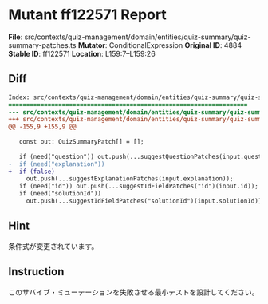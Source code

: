 # Mutant ff122571 Report

**File**: src/contexts/quiz-management/domain/entities/quiz-summary/quiz-summary-patches.ts
**Mutator**: ConditionalExpression
**Original ID**: 4884
**Stable ID**: ff122571
**Location**: L159:7–L159:26

## Diff

```diff
Index: src/contexts/quiz-management/domain/entities/quiz-summary/quiz-summary-patches.ts
===================================================================
--- src/contexts/quiz-management/domain/entities/quiz-summary/quiz-summary-patches.ts	original
+++ src/contexts/quiz-management/domain/entities/quiz-summary/quiz-summary-patches.ts	mutated #4884
@@ -155,9 +155,9 @@
 
   const out: QuizSummaryPatch[] = [];
 
   if (need("question")) out.push(...suggestQuestionPatches(input.question));
-  if (need("explanation"))
+  if (false)
     out.push(...suggestExplanationPatches(input.explanation));
   if (need("id")) out.push(...suggestIdFieldPatches("id")(input.id));
   if (need("solutionId"))
     out.push(...suggestIdFieldPatches("solutionId")(input.solutionId));
```

## Hint

条件式が変更されています。

## Instruction

このサバイブ・ミューテーションを失敗させる最小テストを設計してください。
